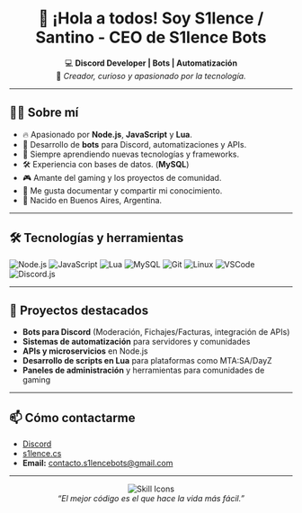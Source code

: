 <h1 align="center">👋 ¡Hola a todos! Soy S1lence / Santino - CEO de S1lence Bots</h1>
<p align="center">
  💻 <b>Discord Developer | Bots | Automatización</b> <br>
  🎵 <i>Creador, curioso y apasionado por la tecnología.</i>
</p>

---

## 🧑‍💻 Sobre mí

- 🔥 Apasionado por **Node.js**, **JavaScript** y **Lua**.
- 🤖 Desarrollo de **bots** para Discord, automatizaciones y APIs.
- 🚀 Siempre aprendiendo nuevas tecnologías y frameworks.
- 🛠️ Experiencia con bases de datos. (**MySQL**)
- 🎮 Amante del gaming y los proyectos de comunidad.
- 📝 Me gusta documentar y compartir mi conocimiento.
- 📍 Nacido en Buenos Aires, Argentina.

---

## 🛠️ Tecnologías y herramientas

![Node.js](https://img.shields.io/badge/Node.js-339933?style=flat&logo=node.js&logoColor=white)
![JavaScript](https://img.shields.io/badge/JavaScript-F7DF1E?style=flat&logo=javascript&logoColor=black)
![Lua](https://img.shields.io/badge/Lua-2C2D72?style=flat&logo=lua&logoColor=white)
![MySQL](https://img.shields.io/badge/MySQL-4479A1?style=flat&logo=mysql&logoColor=white)
![Git](https://img.shields.io/badge/Git-F05032?style=flat&logo=git&logoColor=white)
![Linux](https://img.shields.io/badge/Linux-FCC624?style=flat&logo=linux&logoColor=black)
![VSCode](https://img.shields.io/badge/VS%20Code-007ACC?style=flat&logo=visual-studio-code&logoColor=white)
![Discord.js](https://img.shields.io/badge/Discord.js-5865F2?style=flat&logo=discord&logoColor=white)

---

## 🌟 Proyectos destacados

- **Bots para Discord** (Moderación, Fichajes/Facturas, integración de APIs)
- **Sistemas de automatización** para servidores y comunidades
- **APIs y microservicios** en Node.js
- **Desarrollo de scripts en Lua** para plataformas como MTA:SA/DayZ
- **Paneles de administración** y herramientas para comunidades de gaming

---

## 📫 Cómo contactarme

- [Discord](https://discord.gg/Pdg5zcQ9Xv)
- [s1lence.cs](https://discord.com/users/s1lence.cs)
- **Email:** contacto.s1lencebots@gmail.com

---

<p align="center">
  <img src="https://skillicons.dev/icons?i=js,nodejs,lua,express,discord,linux,mysql,git,vscode" alt="Skill Icons" /><br>
  <i>“El mejor código es el que hace la vida más fácil.”</i>
</p>
